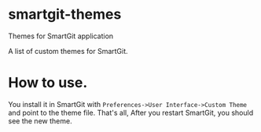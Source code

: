# smartgit-themes
Themes for SmartGit application

A list of custom themes for SmartGit.

# How to use.
You install it in SmartGit with `Preferences->User Interface->Custom Theme` and point to the theme file.
That's all, After you restart SmartGit, you should see the new theme.
